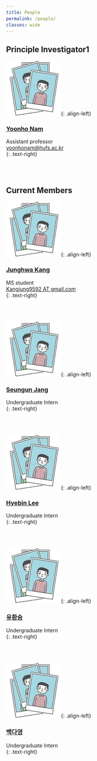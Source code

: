 ```yaml
---
title: People
permalink: /people/
classes: wide
---
```


## Principle Investigator1

  
![image-left](/assets/images/people/person.JPG){: .align-left}

### [Yoonho Nam](https://yoonhonam.github.io/)    
Assistant professor    
[yoonhonam@hufs.ac.kr](mailto:yoonhonam@hufs.ac.kr)    
{: .text-right}


<br>
<br>

## Current Members


  
![image-left](/assets/images/people/person.JPG){: .align-left}

### [Junghwa Kang]()   
MS student    
[Kangjung9592 AT gmail.com]()    
{: .text-right}


<br>
<br>

![image-left](/assets/images/people/person.JPG){: .align-left}

### [Seungun Jang]()    
Undergraduate Intern   
{: .text-right}  

<br>
<br>

![image-left](/assets/images/people/person.JPG){: .align-left}

### [Hyebin Lee]()    
Undergraduate Intern    
{: .text-right}

<br>
<br>

![image-left](/assets/images/people/person.JPG){: .align-left}

### [유환승]()    
Undergraduate Intern  
{: .text-right}


<br>
<br>

![image-left](/assets/images/people/person.JPG){: .align-left}

### [백다영]()    
Undergraduate Intern    
{: .text-right}

<br>
<br>
